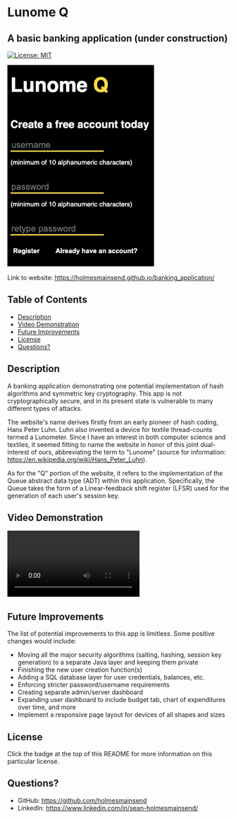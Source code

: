 # Lunome Q
## A basic banking application (under construction)

[![License: MIT](https://img.shields.io/badge/License-MIT-yellow.svg)](https://opensource.org/licenses/MIT)

![Screenshot of Website](assets/website_screenshot.png)

Link to website: https://holmesmainsend.github.io/banking_application/

  ## Table of Contents
  * [Description](#description)
  * [Video Demonstration](#video-demonstration)
  * [Future Improvements](#future-improvements)
  * [License](#license)
  * [Questions?](#questions)


## Description
  A banking application demonstrating one potential implementation of hash algorithms and symmetric key
  cryptography. This app is not cryptographically secure, and in its present state is vulnerable to many different types of attacks.

  The website's name derives firstly from an early pioneer of hash coding, Hans Peter Luhn. Luhn also invented a device for textile thread-counts termed a Lunometer. Since I have an interest in both computer science and textiles, it seemed fitting to name the website in honor of this joint dual-interest of ours, abbreviating the term to "Lunome" (source for information: https://en.wikipedia.org/wiki/Hans_Peter_Luhn).

  As for the "Q" portion of the website, it refers to the implementation of the Queue abstract data type (ADT) within this application. Specifically, the Queue takes the form of a Linear-feedback shift register (LFSR) used for the generation of each user's session key.


## Video Demonstration
![Video walkthrough of website](assets/website_walkthrough.mov)


## Future Improvements
  The list of potential improvements to this app is limitless. Some positive changes would include:
  * Moving all the major security algorithms (salting, hashing, session key generation) to a separate Java layer and keeping them private
  * Finishing the new user creation function(s)
  * Adding a SQL database layer for user credentials, balances, etc.
  * Enforcing stricter password/username requirements
  * Creating separate admin/server dashboard
  * Expanding user dashboard to include budget tab, chart of expenditures over time, and more
  * Implement a responsive page layout for devices of all shapes and sizes
    

## License
  Click the badge at the top of this README for more information on this particular license.


## Questions?
  * GitHub: https://github.com/holmesmainsend
  * LinkedIn: https://www.linkedin.com/in/sean-holmesmainsend/